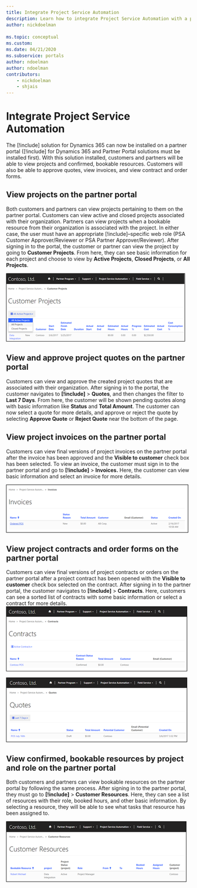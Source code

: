 ```yaml
---
title: Integrate Project Service Automation
description: Learn how to integrate Project Service Automation with a portal.
author: nickdoelman

ms.topic: conceptual
ms.custom: 
ms.date: 04/21/2020
ms.subservice: portals
author: ndoelman
author: ndoelman
contributors:
    - nickdoelman
    - shjais
---
```


# Integrate Project Service Automation

The [!include[](../../../includes/pn-project-service-auto.md)] solution for Dynamics 365 can now be installed on a partner portal ([!include[](../../../includes/pn-project-service-auto.md)] for Dynamics 365 and Partner Portal solutions must be installed first). With this solution installed, customers and partners will be able to view projects and confirmed, bookable resources. Customers will also be able to approve quotes, view invoices, and view contract and order forms.

## View projects on the partner portal

Both customers and partners can view projects pertaining to them on the partner portal. Customers can view active and closed projects associated with their organization. Partners can view projects when a bookable resource from their organization is associated with the project. In either case, the user must have an appropriate [!include[](../../../includes/pn-project-service-auto.md)]&ndash;specific web role (PSA Customer Approver/Reviewer or PSA Partner Approver/Reviewer). After signing in to the portal, the customer or partner can view the project by going to **Customer Projects**. From here, they can see basic information for each project and choose to view by **Active Projects**, **Closed Projects**, or **All Projects**.

![View projects in a partner portal.](media/view-projects-partner-portal.png "View projects in a partner portal")

## View and approve project quotes on the partner portal

Customers can view and approve the created project quotes that are associated with their organization. After signing in to the portal, the customer navigates to **[!include[](../../../includes/pn-project-service-auto.md)]** &gt; **Quotes**, and then changes the filter to **Last 7 Days**. From here, the customer will be shown pending quotes along with basic information like **Status** and **Total Amount**. The customer can now select a quote for more details, and approve or reject the quote by selecting **Approve Quote** or **Reject Quote** near the bottom of the page.

## View project invoices on the partner portal

Customers can view final versions of project invoices on the partner portal after the invoice has been approved and the **Visible to customer** check box has been selected. To view an invoice, the customer must sign in to the partner portal and go to **[!include[](../../../includes/pn-project-service-auto.md)]** &gt; **Invoices.** Here, the customer can view basic information and select an invoice for more details.

![View invoices in a partner portal.](media/view-invoices-partner-portal.png "View invoices in a partner portal")

## View project contracts and order forms on the partner portal

Customers can view final versions of project contracts or orders on the partner portal after a project contract has been opened with the **Visible to customer** check box selected on the contract. After signing in to the partner portal, the customer navigates to **[!include[](../../../includes/pn-project-service-auto.md)]** &gt; **Contracts**. Here, customers can see a sorted list of contracts with some basic information or select a contract for more details.
![View contracts in a partner portal.](media/view-contracts-partner-portal.png "View contracts in a partner portal")

![View quotes in a partner portal.](media/view-quotes-partner-portal.png "View quotes in a partner portal")  

## View confirmed, bookable resources by project and role on the partner portal

Both customers and partners can view bookable resources on the partner portal by following the same process. After signing in to the partner portal, they must go to **[!include[](../../../includes/pn-project-service-auto.md)]** &gt; **Customer Resources**. Here, they can see a list of resources with their role, booked hours, and other basic information. By selecting a resource, they will be able to see what tasks that resource has been assigned to.

![View customer resources in a partner portal.](media/view-customer-resources-partner-portal.png "View customer resources in a partner portal")


